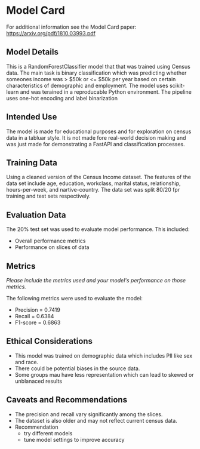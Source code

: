 # Model Card

For additional information see the Model Card paper: https://arxiv.org/pdf/1810.03993.pdf

## Model Details

This is a RandomForestClassifier model that that was trained using Census data. The main task is binary classification which was predicting whether someones income was > $50k or <= $50k per year based on certain characteristics of demographic and employment. The model uses scikit-learn and was terained in a reproducable Python environment. The pipeline uses one-hot encoding and label binarization

## Intended Use

The model is made for educational purposes and for exploration on census data in a tabluar style. It is not made fore real-world decision making and was just made for demonstrating a FastAPI and classification processes.

## Training Data

Using a cleaned version of the Census Income dataset. The features of the data set include age, education, workclass, marital status, relationship,  hours-per-week, and nartive-country. The data set was split 80/20 fpr training and test sets respectively. 

## Evaluation Data

The 20% test set was used to evaluate model performance. This included:
- Overall performance metrics
- Performance on slices of data

## Metrics
_Please include the metrics used and your model's performance on those metrics._

The following metrics were used to evaluate the model:
- Precision = 0.7419
- Recall = 0.6384
- F1-score = 0.6863
## Ethical Considerations

- This model was trained on demographic data which includes PII like sex and race.
- There could be potential biases in the source data.
- Some groups mau have less representation which can lead to skewed or unblanaced results

## Caveats and Recommendations

- The precision and recall vary significantly among the slices. 
- The dataset is also older and may not reflect current census data.
- Recommendation
    - try different models
    - tune model settings to improve accuracy
